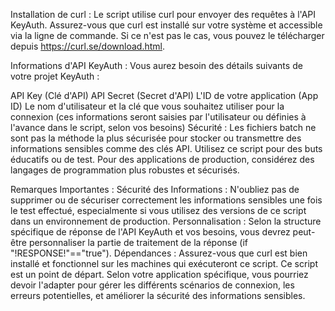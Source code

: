 Installation de curl : Le script utilise curl pour envoyer des requêtes à l'API KeyAuth. Assurez-vous que curl est installé sur votre système et accessible via la ligne de commande. Si ce n'est pas le cas, vous pouvez le télécharger depuis https://curl.se/download.html.

Informations d'API KeyAuth : Vous aurez besoin des détails suivants de votre projet KeyAuth :

API Key (Clé d'API)
API Secret (Secret d'API)
L'ID de votre application (App ID)
Le nom d'utilisateur et la clé que vous souhaitez utiliser pour la connexion (ces informations seront saisies par l'utilisateur ou définies à l'avance dans le script, selon vos besoins)
Sécurité : Les fichiers batch ne sont pas la méthode la plus sécurisée pour stocker ou transmettre des informations sensibles comme des clés API. Utilisez ce script pour des buts éducatifs ou de test. Pour des applications de production, considérez des langages de programmation plus robustes et sécurisés.

Remarques Importantes :
Sécurité des Informations : N'oubliez pas de supprimer ou de sécuriser correctement les informations sensibles une fois le test effectué, especialmente si vous utilisez des versions de ce script dans un environnement de production.
Personnalisation : Selon la structure spécifique de réponse de l'API KeyAuth et vos besoins, vous devrez peut-être personnaliser la partie de traitement de la réponse (if "!RESPONSE!"=="true").
Dépendances : Assurez-vous que curl est bien installé et fonctionnel sur les machines qui exécuteront ce script.
Ce script est un point de départ. Selon votre application spécifique, vous pourriez devoir l'adapter pour gérer les différents scénarios de connexion, les erreurs potentielles, et améliorer la sécurité des informations sensibles.
